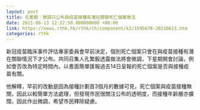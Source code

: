 ```yaml
---
layout: post
title: 孔繁毅：微調只公布與疫苗接種有潛在關聯死亡個案做法
date: 2021-06-13 12:22:50.000000000 +08:00
link: https://news.rthk.hk/rthk/ch/component/k2/1595670-20210613.htm
categories: rthk
---
```


新冠疫苗臨床事件評估專家委員會早前決定，個別死亡個案只會在與疫苗接種有潛在關聯情況下才公布。共同召集人孔繁毅透露做法將會微調，下星期開會討論，例如會否改為特定時間內，以書面簡單匯報過去14日呈報的死亡個案是否與接種疫苗有關。

他解釋，早前的改動是因為接種計劃首3個月的數據可見，死亡個案與疫苗接種無關，因此以較簡單方法處理，但發現市民很關注公布的透明度，而接種年齡層亦擴闊，因此作出微調，希望市民釋除疑慮。

